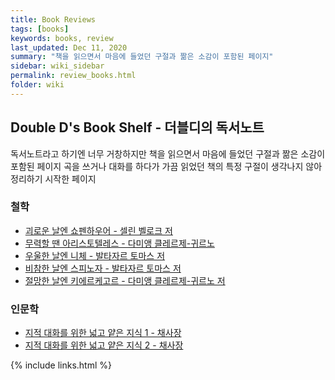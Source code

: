```yaml
---
title: Book Reviews
tags: [books]
keywords: books, review
last_updated: Dec 11, 2020
summary: "책을 읽으면서 마음에 들었던 구절과 짦은 소감이 포함된 페이지"
sidebar: wiki_sidebar
permalink: review_books.html
folder: wiki
---
```


## Double D's Book Shelf - 더블디의 독서노트

독서노트라고 하기엔 너무 거창하지만 책을 읽으면서 마음에 들었던 구절과 짦은 소감이 포함된 페이지
곡을 쓰거나 대화를 하다가 가끔 읽었던 책의 특정 구절이 생각나지 않아 정리하기 시작한 페이지

### 철학   

- [괴로운 날엔 쇼펜하우어 - 셀린 벨로크 저](philosophy_schopenhauer)
- [무력할 땐 아리스토텔레스 - 다미앵 클레르제-귀르노](philosophy_aristotle)
- [우울한 날엔 니체 - 발타자르 토마스 저](philosophy_nietzsche)
- [비참한 날엔 스피노자 - 발타자르 토마스 저](philosophy_spinoza)
- [절망한 날엔 키에르케고르 - 다미앵 클레르제-귀르노 저](philosophy_kierkegaard)

### 인문학

- [지적 대화를 위한 넓고 얕은 지식 1 - 채사장](humanities_chae1.html)
- [지적 대화를 위한 넓고 얕은 지식 2 - 채사장](humanities_chae2.html)

{% include links.html %}
